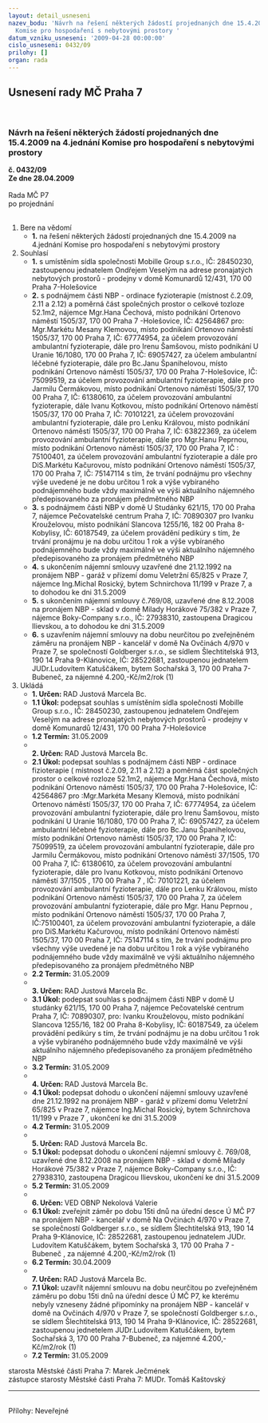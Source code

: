 ```yaml
---
layout: detail_usneseni
nazev_bodu: 'Návrh na řešení některých žádostí projednaných dne 15.4.2009 na 4.jednání
  Komise pro hospodaření s nebytovými prostory '
datum_vzniku_usneseni: '2009-04-28 00:00:00'
cislo_usneseni: 0432/09
prilohy: []
organ: rada
---
```

<div id="ucUsn_pList" class="usn">
	<span><h2>Usnesení rady MČ Praha 7 </h2>
<br></span><div class="standBody">
<span><h3>Návrh na řešení některých žádostí projednaných dne 15.4.2009 na 4.jednání Komise pro hospodaření s nebytovými prostory </h3></span><div class="center">
		<strong>č. 0432/09</strong><br>
	</div>
<div class="center">
		<strong>Ze dne 28.04.2009</strong><br><br>
	</div>Rada MČ P7<br> po projednání<br><br><ol>
<li>Bere na vědomí<ul><li>
<strong>1.</strong> na řešení některých žádostí projednaných dne 15.4.2009 na 4.jednání Komise pro hospodaření s nebytovými prostory </li></ul>
</li>
<li>Souhlasí<ul>
<li>
<strong>1.</strong> s umístěním sídla společnosti Mobille Group s.r.o., IČ: 28450230, zastoupenou jednatelem Ondřejem Veselým na adrese pronajatých  nebytových prostorů - prodejny v domě Komunardů 12/431, 170 00 Praha 7-Holešovice</li>
<li>
<strong>2.</strong> s podnájmem části NBP - ordinace fyzioterapie (místnost č.2.09, 2.11 a 2.12) a poměrná část společných prostor o celkové tozloze 52.1m2, nájemce Mgr.Hana Čechová, místo podnikání Ortenovo náměstí 1505/37, 170 00 Praha 7 -Holešovice, IČ: 42564867 pro: Mgr.Markétu Mesany Klemovou, místo  podnikání Ortenovo náměstí 1505/37, 170 00 Praha 7, IČ: 67774954,  za účelem provozování ambulantní fyzioterapie, dále pro Irenu Šamšovou, místo podnikání U Uranie 16/1080, 170 00 Praha 7, IČ: 69057427, za účelem ambulantní léčebné fyzioterapie, dále pro Bc.Janu Španihelovou, místo podnikání Ortenovo náměstí 1505/37, 170 00 Praha 7-Holešovice, IČ: 75099519, za účelem provozování ambulantní fyzioterapie,  dále pro Jarmilu Čermákovou, místo podnikání Ortenovo náměstí 1505/37, 170 00 Praha 7, IČ: 61380610, za účelem provozování ambulantní fyzioterapie,  dále Ivanu Kotkovou, místo podnikání Ortenovo náměstí 1505/37, 170 00 Praha 7, IČ: 70101221, za účelem provozování ambulantní fyzioterapie,  dále pro Lenku Královou, místo podnikání Ortenovo náměstí 1505/37, 170 00 Praha 7, IČ: 63822369, za účelem provozování ambulantní fyzioterapie,  dále pro Mgr.Hanu Peprnou,  místo podnikání Ortenovo náměstí 1505/37, 170 00 Praha 7, IČ : 75100401, za účelem provozování ambulantní fyzioterapie  a dále pro DiS.Markétu Kačurovou, místo podnikání Ortenovo náměstí 1505/37, 170 00 Praha 7, IČ: 75147114 s tím, že trvání podnájmu pro všechny výše uvedené je ne dobu určitou 1 rok  a výše vybíraného podnájemného bude vždy maximálně ve výši aktuálního nájemného předepisovaného za pronájem předmětného NBP     </li>
<li>
<strong>3.</strong> s podnájmem části NBP v domě U Studánky 621/15, 170 00 Praha 7, nájemce Pečovatelské centrum Praha 7, IČ: 70890307 pro Ivanku Krouželovou, místo podnikání Slancova 1255/16, 182 00 Praha 8-Kobylisy, IČ: 60187549, za účelem provádění pedikúry s tím, že trvání pronájmu je na dobu určitou 1 rok a výše vybíraného podnájemného bude vždy maximálně ve výši aktuálního nájemného předepisovaného za pronájem předmětného NBP </li>
<li>
<strong>4.</strong> s ukončením nájemní smlouvy   uzavřené dne 21.12.1992 na pronájem NBP - garáž v přízemí domu Veletržní 65/825 v Praze 7, nájemce Ing.Michal Rosický, bytem Schnirchova 11/199 v Praze 7, a to dohodou ke dni 31.5.2009</li>
<li>
<strong>5.</strong> s ukončením nájemní smlouvy  č.769/08, uzavřené dne 8.12.2008 na pronájem NBP - sklad v domě Milady Horákové 75/382 v Praze 7, nájemce Boky-Company s.r.o., IČ: 27938310, zastoupena Dragicou Ilievskou, a to dohodou ke dni 31.5.2009</li>
<li>
<strong>6.</strong> s uzavřením nájemní smlouvy na dobu neurčitou po zveřejněném záměru na pronájem NBP - kancelář v domě Na Ovčinách 4/970 v Praze 7, se společností Goldberger s.r.o., se sídlem Šlechtitelská 913, 190 14 Praha 9-Klánovice, IČ: 28522681, zastoupenou jednatelem JUDr.Ludovítem Katuščákem, bytem Sochařská 3, 170 00 Praha 7-Bubeneč, za nájemné 4.200,-Kč/m2/rok (1) </li>
</ul>
</li>
<li>Ukládá<ul>
<li>
<strong>1. Určen: </strong>RAD Justová Marcela Bc.</li>
<li>
<strong>1.1 Úkol: </strong>podepsat souhlas s umístěním sídla společnosti Mobille Group s.r.o., IČ: 28450230, zastoupenou jednatelem Ondřejem Veselým na adrese pronajatých nebytových prostorů - prodejny v domě Komunardů 12/431, 170 00 Praha 7-Holešovice</li>
<li>
<strong>1.2 Termín: </strong>31.05.2009</li>
<li>
<strong><br>2. Určen: </strong>RAD Justová Marcela Bc.</li>
<li>
<strong>2.1 Úkol: </strong>podepsat souhlas s podnájmem části NBP - ordinace fizioterapie ( místnost č.2.09, 2.11 a 2.12) a poměrná část společných prostor o celkové rozloze 52.1m2, nájemce  Mgr.Hana Čechová, místo podnikání Ortenovo náměstí 1505/37, 170 00 Praha 7-Holešovice, IČ: 42564867 pro :Mgr.Markéta Mesany Klemová, místo podnikání Ortenovo náměstí 1505/37, 170 00 Praha 7, IČ: 67774954, za účelem provozování ambulantní fyzioterapie, dále pro Irenu Šamšovou, místo podnikání U Uranie 16/1080, 170 00 Praha 7, IČ: 69057427, za účelem ambulantní léčebné fyzioterapie, dále pro Bc.Janu Španihelovou, místo podnikání Ortenovo náměstí 1505/37, 170 00 Praha 7, IČ: 75099519, za účelem provozování ambulantní fyzioterapie, dále pro Jarmilu Čermákovou, místo podnikání Ortenovo náměstí 37/1505, 170 00 Praha 7, IČ: 61380610, za účelem provozování ambulantní fyzioterapie, dále pro Ivanu Kotkovou, místo podnikání Ortenovo náměstí 37/1505 , 170 00 Praha 7 , IČ: 70101221, za účelem provozování ambulantní fyzioterapie, dále pro Lenku Královou, místo podnikání Ortenovo náměstí 1505/37, 170 00 Praha 7, za účelem provozování ambulantní fyzioterapie, dále pro Mgr. Hanu Peprnou , místo podnikání Ortenovo náměstí 1505/37, 170 00 Praha 7, IČ:75100401, za účelem provozování ambulantní fyzioterapie, a dále pro DiS.Markétu Kačurovou, místo podnikání Ortenovo náměstí 1505/37, 170 00 Praha 7, IČ: 75147114 s tím, že trvání podnájmu pro všechny výše uvedené je na dobu určitou 1 rok a výše vybíraného podnájemného bude vždy maximálně ve výši aktuálního nájemného předepisovaného za pronájem předmětného NBP </li>
<li>
<strong>2.2 Termín: </strong>31.05.2009</li>
<li>
<strong><br>3. Určen: </strong>RAD Justová Marcela Bc.</li>
<li>
<strong>3.1 Úkol: </strong>podepsat souhlas s podnájmem  části NBP v domě U studánky 621/15, 170 00 Praha 7, nájemce Pečovatelské centrum Praha 7, IČ: 70890307, pro: Ivanku Krouželovou, místo podnikání Slancova 1255/16, 182 00 Praha 8-Kobylisy,  IČ: 60187549, za  účelem provádění pedikúry s tím, že trvání podnájmu je na dobu určitou 1 rok a výše vybíraného podnájemného bude vždy maximálně ve výši aktuálního nájemného předepisovaného za pronájem předmětného NBP</li>
<li>
<strong>3.2 Termín: </strong>31.05.2009</li>
<li>
<strong><br>4. Určen: </strong>RAD Justová Marcela Bc.</li>
<li>
<strong>4.1 Úkol: </strong>podepsat dohodu o ukončení nájemní smlouvy uzavřené dne 21.12.1992 na pronájem NBP - garáž v přízemí domu Veletržní 65/825 v Praze 7, nájemce Ing.Michal Rosický, bytem Schnirchova 11/199 v Praze 7 , ukončení ke dni 31.5.2009</li>
<li>
<strong>4.2 Termín: </strong>31.05.2009</li>
<li>
<strong><br>5. Určen: </strong>RAD Justová Marcela Bc.</li>
<li>
<strong>5.1 Úkol: </strong>podepsat dohodu o ukončení nájemní smlouvy č. 769/08, uzavřené dne 8.12.2008 na pronájem NBP - sklad v domě Milady Horákové 75/382 v Praze 7,  nájemce Boky-Company s.r.o., IČ: 27938310, zastoupena Dragicou Ilievskou, ukončení ke dni  31.5.2009</li>
<li>
<strong>5.2 Termín: </strong>31.05.2009</li>
<li>
<strong><br>6. Určen: </strong>VED OBNP Nekolová Valerie</li>
<li>
<strong>6.1 Úkol: </strong>zveřejnit záměr po dobu 15ti dnů na úřední desce Ú MČ P7 na pronájem NBP - kancelář v domě Na Ovčinách 4/970 v Praze 7, se společností Goldberger s.r.o., se sídlem Šlechtitelská 913, 190 14 Praha 9-Klánovice, IČ: 28522681, zastoupenou jednatelem JUDr. Ludovítem Katuščákem, bytem Sochařská 3, 170 00 Praha 7 - Bubeneč , za nájemné 4.200,-Kč/m2/rok (1) </li>
<li>
<strong>6.2 Termín: </strong>30.04.2009</li>
<li>
<strong><br>7. Určen: </strong>RAD Justová Marcela Bc.</li>
<li>
<strong>7.1 Úkol: </strong>uzavřít nájemní smlouvu na dobu neurčitou po zveřejněném záměru po dobu 15ti dnů na úřední desce Ú MČ P7, ke kterému nebyly vzneseny žádné připomínky na pronájem NBP - kancelář v domě na Ovčinách 4/970 v Praze 7, se společností Goldberger s.r.o., se sídlem Šlechtitelská  913, 190 14 Praha 9-Klánovice, IČ: 28522681, zastoupenou  jednetelem JUDr.Ludovítem Katuščákem, bytem  Sochařská 3, 170 00 Praha 7-Bubeneč, za nájemné 4.200,-Kč/m2/rok (1) </li>
<li>
<strong>7.2 Termín: </strong>31.05.2009</li>
</ul>
</li>
</ol>starosta Městské části Praha 7: Marek Ječmének<br>zástupce starosty Městské části Praha 7: MUDr. Tomáš Kaštovský <hr>
<br>Přílohy: Neveřejné</div>
</div>